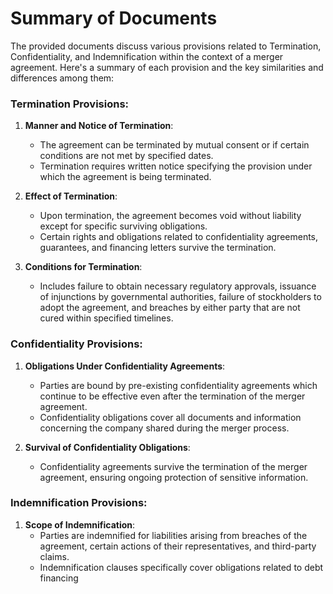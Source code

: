 # Summary of Documents

The provided documents discuss various provisions related to Termination, Confidentiality, and Indemnification within the context of a merger agreement. Here's a summary of each provision and the key similarities and differences among them:

### Termination Provisions:
1. **Manner and Notice of Termination**:
   - The agreement can be terminated by mutual consent or if certain conditions are not met by specified dates.
   - Termination requires written notice specifying the provision under which the agreement is being terminated.

2. **Effect of Termination**:
   - Upon termination, the agreement becomes void without liability except for specific surviving obligations.
   - Certain rights and obligations related to confidentiality agreements, guarantees, and financing letters survive the termination.

3. **Conditions for Termination**:
   - Includes failure to obtain necessary regulatory approvals, issuance of injunctions by governmental authorities, failure of stockholders to adopt the agreement, and breaches by either party that are not cured within specified timelines.

### Confidentiality Provisions:
1. **Obligations Under Confidentiality Agreements**:
   - Parties are bound by pre-existing confidentiality agreements which continue to be effective even after the termination of the merger agreement.
   - Confidentiality obligations cover all documents and information concerning the company shared during the merger process.

2. **Survival of Confidentiality Obligations**:
   - Confidentiality agreements survive the termination of the merger agreement, ensuring ongoing protection of sensitive information.

### Indemnification Provisions:
1. **Scope of Indemnification**:
   - Parties are indemnified for liabilities arising from breaches of the agreement, certain actions of their representatives, and third-party claims.
   - Indemnification clauses specifically cover obligations related to debt financing